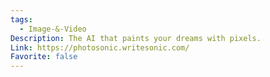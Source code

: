 ```yaml
---
tags:
  - Image-&-Video
Description: The AI that paints your dreams with pixels.
Link: https://photosonic.writesonic.com/
Favorite: false
---
```

